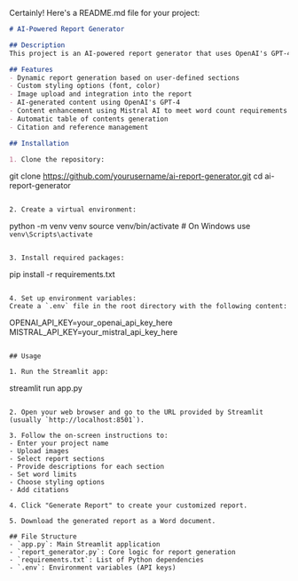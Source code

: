 Certainly! Here's a README.md file for your project:

```markdown
# AI-Powered Report Generator

## Description
This project is an AI-powered report generator that uses OpenAI's GPT-4 and Mistral AI to create customized reports based on user input. It features a Streamlit interface for easy interaction, allows for custom styling, and includes image integration with AI-generated captions.

## Features
- Dynamic report generation based on user-defined sections
- Custom styling options (font, color)
- Image upload and integration into the report
- AI-generated content using OpenAI's GPT-4
- Content enhancement using Mistral AI to meet word count requirements
- Automatic table of contents generation
- Citation and reference management

## Installation

1. Clone the repository:
   ```
   git clone https://github.com/yourusername/ai-report-generator.git
   cd ai-report-generator
   ```

2. Create a virtual environment:
   ```
   python -m venv venv
   source venv/bin/activate  # On Windows use `venv\Scripts\activate`
   ```

3. Install required packages:
   ```
   pip install -r requirements.txt
   ```

4. Set up environment variables:
   Create a `.env` file in the root directory with the following content:
   ```
   OPENAI_API_KEY=your_openai_api_key_here
   MISTRAL_API_KEY=your_mistral_api_key_here
   ```

## Usage

1. Run the Streamlit app:
   ```
   streamlit run app.py
   ```

2. Open your web browser and go to the URL provided by Streamlit (usually `http://localhost:8501`).

3. Follow the on-screen instructions to:
   - Enter your project name
   - Upload images
   - Select report sections
   - Provide descriptions for each section
   - Set word limits
   - Choose styling options
   - Add citations

4. Click "Generate Report" to create your customized report.

5. Download the generated report as a Word document.

## File Structure
- `app.py`: Main Streamlit application
- `report_generator.py`: Core logic for report generation
- `requirements.txt`: List of Python dependencies
- `.env`: Environment variables (API keys)


